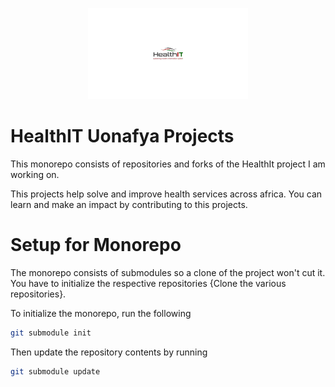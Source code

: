 <p align="center"><img src="thumbnail.svg" alt="Thumbnail" style="zoom:25%;" /></p>

# HealthIT Uonafya Projects

This monorepo consists of repositories and forks of the HealthIt project I am working on.

This projects help solve and improve health services across africa. You can learn and make an impact by contributing to this projects.

# Setup for Monorepo

The monorepo consists of submodules so a clone of the project won't cut it. You have to initialize the respective repositories {Clone the various repositories}.

To initialize the monorepo, run the following

```bash
git submodule init
```

Then update the repository contents by running

```bash
git submodule update
```
